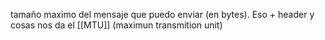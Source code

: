 tamaño maximo del mensaje que puedo enviar (en bytes). Eso + header y cosas nos da el [[MTU]] (maximun transmition unit)